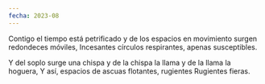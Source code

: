 ```yaml
---
fecha: 2023-08
---
```

Contigo el tiempo está petrificado 
y de los espacios en movimiento 
surgen redondeces móviles,
Incesantes círculos respirantes,
apenas susceptibles.

Y del soplo surge una chispa
y de la chispa la llama
y de la llama la hoguera,
Y así,
espacios de ascuas
flotantes, rugientes
Rugientes fieras.